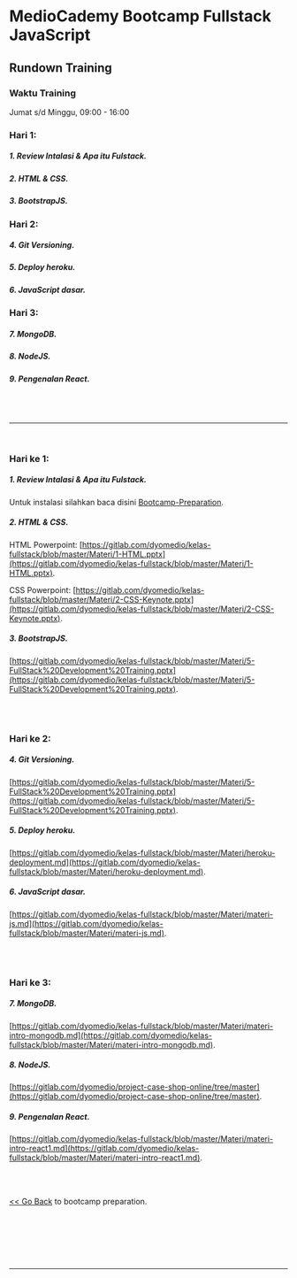 # MedioCademy Bootcamp Fullstack JavaScript

## Rundown Training

### Waktu Training

Jumat s/d Minggu, 09:00 - 16:00



### Hari 1: 

##### 1. Review Intalasi & Apa itu Fulstack. 
##### 2. HTML & CSS. 
##### 3. BootstrapJS.



### Hari 2: 

##### 4. Git Versioning.
##### 5. Deploy heroku.
##### 6. JavaScript dasar.



### Hari 3:

##### 7. MongoDB.
##### 8. NodeJS.
##### 9. Pengenalan React.

<br>

<br>

<hr>

<br>

### Hari ke 1:

##### 1. Review Intalasi & Apa itu Fulstack.

Untuk instalasi silahkan baca disini [Bootcamp-Preparation](https://github.com/vanbumi/Bootcamp-Preparation).

##### 2. HTML & CSS.

HTML Powerpoint: [https://gitlab.com/dyomedio/kelas-fullstack/blob/master/Materi/1-HTML.pptx](https://gitlab.com/dyomedio/kelas-fullstack/blob/master/Materi/1-HTML.pptx).

CSS Powerpoint: [https://gitlab.com/dyomedio/kelas-fullstack/blob/master/Materi/2-CSS-Keynote.pptx](https://gitlab.com/dyomedio/kelas-fullstack/blob/master/Materi/2-CSS-Keynote.pptx).

##### 3. BootstrapJS.

[https://gitlab.com/dyomedio/kelas-fullstack/blob/master/Materi/5-FullStack%20Development%20Training.pptx](https://gitlab.com/dyomedio/kelas-fullstack/blob/master/Materi/5-FullStack%20Development%20Training.pptx).

<br><br>

### Hari ke 2:

##### 4. Git Versioning.

[https://gitlab.com/dyomedio/kelas-fullstack/blob/master/Materi/5-FullStack%20Development%20Training.pptx](https://gitlab.com/dyomedio/kelas-fullstack/blob/master/Materi/5-FullStack%20Development%20Training.pptx).

##### 5. Deploy heroku.

[https://gitlab.com/dyomedio/kelas-fullstack/blob/master/Materi/heroku-deployment.md](https://gitlab.com/dyomedio/kelas-fullstack/blob/master/Materi/heroku-deployment.md).

##### 6. JavaScript dasar.

[https://gitlab.com/dyomedio/kelas-fullstack/blob/master/Materi/materi-js.md](https://gitlab.com/dyomedio/kelas-fullstack/blob/master/Materi/materi-js.md).

<br><br>

### Hari ke 3:

##### 7. MongoDB.

[https://gitlab.com/dyomedio/kelas-fullstack/blob/master/Materi/materi-intro-mongodb.md](https://gitlab.com/dyomedio/kelas-fullstack/blob/master/Materi/materi-intro-mongodb.md).

##### 8. NodeJS.

[https://gitlab.com/dyomedio/project-case-shop-online/tree/master](https://gitlab.com/dyomedio/project-case-shop-online/tree/master).

##### 9. Pengenalan React.

[https://gitlab.com/dyomedio/kelas-fullstack/blob/master/Materi/materi-intro-react1.md](https://gitlab.com/dyomedio/kelas-fullstack/blob/master/Materi/materi-intro-react1.md).



<br>

<br>

 [<< Go Back](https://github.com/vanbumi/Bootcamp-Preparation) to bootcamp preparation. 

<br>

<br>

<br>

<br>

<br>

<hr>
